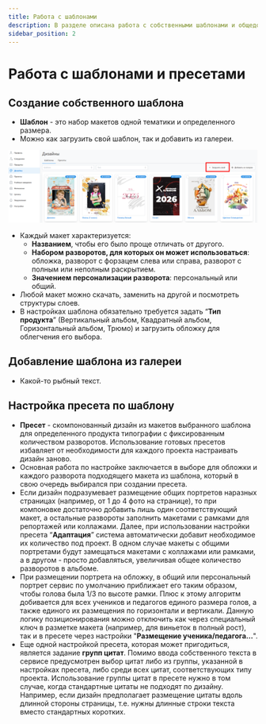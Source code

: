 ```yaml
---
title: Работа с шаблонами
description: В разделе описана работа с собственными шаблонами и общедоступными из галереи
sidebar_position: 2
---
```

# Работа с шаблонами и пресетами
## Создание собственного шаблона
* __Шаблон__ - это набор макетов одной тематики и определенного размера. 
* Можно как загрузить свой шаблон, так и добавить из галереи.

![](../_media/design/new-template.png)
* Каждый макет характеризуется:
    + __Названием__, чтобы его было проще отличать от другого.
    + __Набором разворотов, для которых он может использоваться__: обложка, разворот с форзацем слева или справа, разворот с полным или неполным раскрытием.
    + __Значением персонализации разворота__: персональный или общий.
* Любой макет можно скачать, заменить на другой и посмотреть структуры слоев.
* В настройках шаблона обязательно требуется задать “__Тип продукта__” (Вертикальный альбом, Квадратный альбом, Горизонтальный альбом, Трюмо) и загрузить обложку для облегчения его выбора.

## Добавление шаблона из галереи
* Какой-то рыбный текст.

## Настройка пресета по шаблону
* __Пресет__ - скомпонованный дизайн из макетов выбранного шаблона для определенного продукта типографии с фиксированным количеством разворотов. Использование готовых пресетов избавляет от необходимости для каждого проекта настраивать дизайн заново.
* Основная работа по настройке заключается в выборе для обложки и каждого разворота подходящего макета из шаблона, который в свою очередь выбирался при создании пресета. 
* Если дизайн подразумевает размещение общих портретов наразных страницах (например, от 1 до 4 фото на странице), то при компоновке достаточно добавить лишь один соответствующий макет, а остальные развороты заполнить макетами с рамками для репортажей или коллажами. Далее, при использовании настройки пресета “__Адаптация__” система автоматически добавит необходимое их количество под проект. В одном случае макеты с общими портретами будут замещаться макетами с коллажами или рамками, а в другом - просто добавляться, увеличивая общее количество разворотов в альбоме.
* При размещении портрета на обложку, в общий или персональный портрет сервис по умолчанию приближает его таким образом, чтобы голова была 1/3 по высоте рамки. Плюс к этому алгоритм добивается для всех учеников и педагогов единого размера голов, а также единого их размещения по горизонтали и вертикали. Данную логику позиционирования можно отключить как через специальный ключ в разметке макета (например, для виньеток в полный рост), так и в пресете через настройки "__Размещение ученика/педагога...__". 
* Еще одной настройкой пресета, которая может пригодиться, является задание __групп цитат__. Помимо ввода собственного текста в сервисе предусмотрен выбор цитат либо из группы, указанной в настройках пресета, либо среди всех цитат, соответствующих типу проекта. Использование группы цитат в пресете нужно в том случае, когда стандартные цитаты не подходят по дизайну. Например, если дизайн предполагает размещение цитаты вдоль длинной стороны страницы, т.е. нужны длинные строки текста вместо стандартных коротких.
